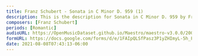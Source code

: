 ```yaml
---
title: Franz Schubert - Sonata in C Minor D. 959 (1)
description: This is the description for Sonata in C Minor D. 959 by Franz Schubert
composers: [Franz Schubert]
periods: [Romantic]
audioURL: https://OpenMusicDataset.github.io/Maestro/maestro-v3.0.0/2009/MIDI-Unprocessed_07_R2_2009_01_ORIG_MID--AUDIO_07_R2_2009_07_R2_2009_02_WAV.midi
formURL: https://docs.google.com/forms/d/e/1FAIpQLSfPasz3P1yZHImyL-5h_FUyoJVXNwW4PpQ_8l8VOJaX_w3NYg/viewform
date: 2021-08-08T07:43:13-06:00
---
```

